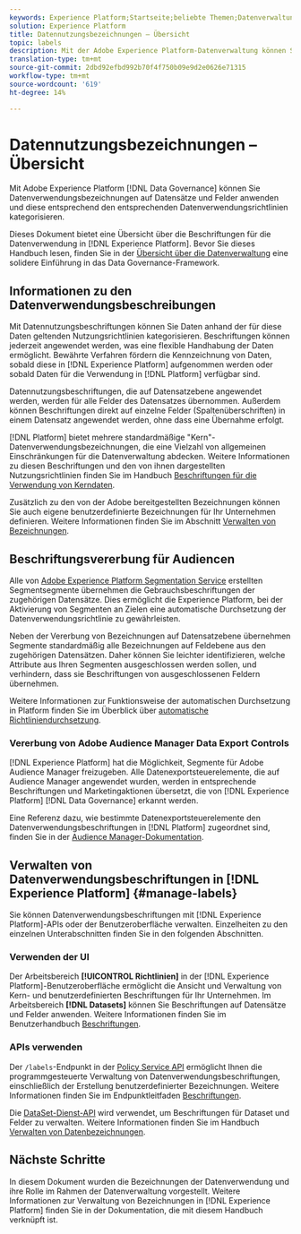 ```yaml
---
keywords: Experience Platform;Startseite;beliebte Themen;Datenverwaltung;Datenverwendungsbeschriftung API;Policy-Dienst-API;Datenverwendungsbeschriftungen - Übersicht
solution: Experience Platform
title: Datennutzungsbezeichnungen – Übersicht
topic: labels
description: Mit der Adobe Experience Platform-Datenverwaltung können Sie Datenverwendungsbeschriftungen auf Datensätze und Felder anwenden und diese entsprechend den jeweiligen Datenverwendungsrichtlinien kategorisieren. Dieses Dokument bietet einen Überblick über die Beschriftungen für die Datenverwendung in der Experience Platform.
translation-type: tm+mt
source-git-commit: 2dbd92efbd992b70f4f750b09e9d2e0626e71315
workflow-type: tm+mt
source-wordcount: '619'
ht-degree: 14%

---
```



# Datennutzungsbezeichnungen – Übersicht

Mit Adobe Experience Platform [!DNL Data Governance] können Sie Datenverwendungsbezeichnungen auf Datensätze und Felder anwenden und diese entsprechend den entsprechenden Datenverwendungsrichtlinien kategorisieren.

Dieses Dokument bietet eine Übersicht über die Beschriftungen für die Datenverwendung in [!DNL Experience Platform]. Bevor Sie dieses Handbuch lesen, finden Sie in der [Übersicht über die Datenverwaltung](../home.md) eine solidere Einführung in das Data Governance-Framework.

## Informationen zu den Datenverwendungsbeschreibungen

Mit Datennutzungsbeschriftungen können Sie Daten anhand der für diese Daten geltenden Nutzungsrichtlinien kategorisieren. Beschriftungen können jederzeit angewendet werden, was eine flexible Handhabung der Daten ermöglicht. Bewährte Verfahren fördern die Kennzeichnung von Daten, sobald diese in [!DNL Experience Platform] aufgenommen werden oder sobald Daten für die Verwendung in [!DNL Platform] verfügbar sind.

Datennutzungsbeschriftungen, die auf Datensatzebene angewendet werden, werden für alle Felder des Datensatzes übernommen. Außerdem können Beschriftungen direkt auf einzelne Felder (Spaltenüberschriften) in einem Datensatz angewendet werden, ohne dass eine Übernahme erfolgt.

[!DNL Platform] bietet mehrere standardmäßige &quot;Kern&quot;-Datenverwendungsbezeichnungen, die eine Vielzahl von allgemeinen Einschränkungen für die Datenverwaltung abdecken. Weitere Informationen zu diesen Beschriftungen und den von ihnen dargestellten Nutzungsrichtlinien finden Sie im Handbuch [Beschriftungen für die Verwendung von Kerndaten](reference.md).

Zusätzlich zu den von der Adobe bereitgestellten Bezeichnungen können Sie auch eigene benutzerdefinierte Bezeichnungen für Ihr Unternehmen definieren. Weitere Informationen finden Sie im Abschnitt [Verwalten von Bezeichnungen](#manage-labels).

## Beschriftungsvererbung für Audiencen

Alle von [Adobe Experience Platform Segmentation Service](../../segmentation/home.md) erstellten Segmentsegmente übernehmen die Gebrauchsbeschriftungen der zugehörigen Datensätze. Dies ermöglicht die Experience Platform, bei der Aktivierung von Segmenten an Zielen eine automatische Durchsetzung der Datenverwendungsrichtlinie zu gewährleisten.

Neben der Vererbung von Bezeichnungen auf Datensatzebene übernehmen Segmente standardmäßig alle Bezeichnungen auf Feldebene aus den zugehörigen Datensätzen. Daher können Sie leichter identifizieren, welche Attribute aus Ihren Segmenten ausgeschlossen werden sollen, und verhindern, dass sie Beschriftungen von ausgeschlossenen Feldern übernehmen.

Weitere Informationen zur Funktionsweise der automatischen Durchsetzung in Platform finden Sie im Überblick über [automatische Richtliniendurchsetzung](../enforcement/auto-enforcement.md).

### Vererbung von Adobe Audience Manager Data Export Controls

[!DNL Experience Platform] hat die Möglichkeit, Segmente für Adobe Audience Manager freizugeben. Alle Datenexportsteuerelemente, die auf Audience Manager angewendet wurden, werden in entsprechende Beschriftungen und Marketingaktionen übersetzt, die von [!DNL Experience Platform] [!DNL Data Governance] erkannt werden.

Eine Referenz dazu, wie bestimmte Datenexportsteuerelemente den Datenverwendungsbeschriftungen in [!DNL Platform] zugeordnet sind, finden Sie in der [Audience Manager-Dokumentation](https://experienceleague.adobe.com/docs/audience-manager/user-guide/implementation-integration-guides/integration-experience-platform/aam-aep-audience-sharing.html#aam-data-export-control-in-aep).

## Verwalten von Datenverwendungsbeschriftungen in [!DNL Experience Platform] {#manage-labels}

Sie können Datenverwendungsbeschriftungen mit [!DNL Experience Platform]-APIs oder der Benutzeroberfläche verwalten. Einzelheiten zu den einzelnen Unterabschnitten finden Sie in den folgenden Abschnitten.

### Verwenden der UI

Der Arbeitsbereich **[!UICONTROL Richtlinien]** in der [!DNL Experience Platform]-Benutzeroberfläche ermöglicht die Ansicht und Verwaltung von Kern- und benutzerdefinierten Beschriftungen für Ihr Unternehmen. Im Arbeitsbereich **[!DNL Datasets]** können Sie Beschriftungen auf Datensätze und Felder anwenden. Weitere Informationen finden Sie im Benutzerhandbuch [Beschriftungen](user-guide.md).

### APIs verwenden

Der `/labels`-Endpunkt in der [Policy Service API](https://www.adobe.io/apis/experienceplatform/home/api-reference.html#!acpdr/swagger-specs/dule-policy-service.yaml) ermöglicht Ihnen die programmgesteuerte Verwaltung von Datenverwendungsbeschriftungen, einschließlich der Erstellung benutzerdefinierter Bezeichnungen. Weitere Informationen finden Sie im Endpunktleitfaden [Beschriftungen](../api/labels.md).

Die [DataSet-Dienst-API](https://www.adobe.io/apis/experienceplatform/home/api-reference.html#!acpdr/swagger-specs/dataset-service.yaml) wird verwendet, um Beschriftungen für Dataset und Felder zu verwalten. Weitere Informationen finden Sie im Handbuch [Verwalten von Datenbezeichnungen](./dataset-api.md).

## Nächste Schritte

In diesem Dokument wurden die Bezeichnungen der Datenverwendung und ihre Rolle im Rahmen der Datenverwaltung vorgestellt. Weitere Informationen zur Verwaltung von Bezeichnungen in [!DNL Experience Platform] finden Sie in der Dokumentation, die mit diesem Handbuch verknüpft ist.